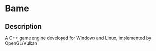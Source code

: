 # Bame 

## Description 
A C++ game engine developed for Windows and Linux, implemented by OpenGL/Vulkan